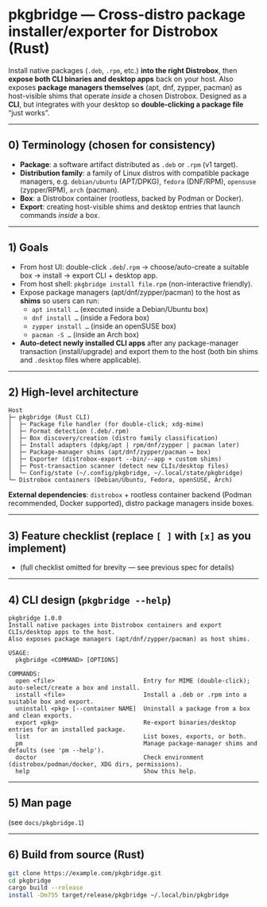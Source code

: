 # pkgbridge — Cross-distro package installer/exporter for Distrobox (Rust)

Install native packages (`.deb`, `.rpm`, etc.) **into the right Distrobox**, then **expose both CLI binaries and desktop apps** back on your host. Also exposes **package managers themselves** (apt, dnf, zypper, pacman) as host-visible shims that operate *inside* a chosen Distrobox. Designed as a **CLI**, but integrates with your desktop so **double-clicking a package file** “just works”.

---

## 0) Terminology (chosen for consistency)

- **Package**: a software artifact distributed as `.deb` or `.rpm` (v1 target).
- **Distribution family**: a family of Linux distros with compatible package managers, e.g. `debian/ubuntu` (APT/DPKG), `fedora` (DNF/RPM), `opensuse` (zypper/RPM), `arch` (pacman).
- **Box**: a Distrobox container (rootless, backed by Podman or Docker).
- **Export**: creating host-visible shims and desktop entries that launch commands *inside* a box.

---

## 1) Goals

- From host UI: double-click `.deb`/`.rpm` → choose/auto-create a suitable box → install → export CLI + desktop app.
- From host shell: `pkgbridge install file.rpm` (non-interactive friendly).
- Expose package managers (apt/dnf/zypper/pacman) to the host as **shims** so users can run:
  - `apt install …` (executed inside a Debian/Ubuntu box)
  - `dnf install …` (inside a Fedora box)
  - `zypper install …` (inside an openSUSE box)
  - `pacman -S …` (inside an Arch box)
- **Auto-detect newly installed CLI apps** after any package-manager transaction (install/upgrade) and export them to the host (both bin shims and `.desktop` files where applicable).

---

## 2) High-level architecture

```
Host
├─ pkgbridge (Rust CLI)
│  ├─ Package file handler (for double-click; xdg-mime)
│  ├─ Format detection (.deb/.rpm)
│  ├─ Box discovery/creation (distro family classification)
│  ├─ Install adapters (dpkg/apt | rpm/dnf/zypper | pacman later)
│  ├─ Package-manager shims (apt/dnf/zypper/pacman → box)
│  ├─ Exporter (distrobox-export --bin/--app + custom shims)
│  ├─ Post-transaction scanner (detect new CLIs/desktop files)
│  └─ Config/state (~/.config/pkgbridge, ~/.local/state/pkgbridge)
└─ Distrobox containers (Debian/Ubuntu, Fedora, openSUSE, Arch)
```

**External dependencies**: `distrobox` + rootless container backend (Podman recommended, Docker supported), distro package managers inside boxes.

---

## 3) Feature checklist (replace `[ ]` with `[x]` as you implement)
- (full checklist omitted for brevity — see previous spec for details)

---

## 4) CLI design (`pkgbridge --help`)

```text
pkgbridge 1.0.0
Install native packages into Distrobox containers and export CLIs/desktop apps to the host.
Also exposes package managers (apt/dnf/zypper/pacman) as host shims.

USAGE:
  pkgbridge <COMMAND> [OPTIONS]

COMMANDS:
  open <file>                         Entry for MIME (double-click); auto-select/create a box and install.
  install <file>                      Install a .deb or .rpm into a suitable box and export.
  uninstall <pkg> [--container NAME]  Uninstall a package from a box and clean exports.
  export <pkg>                        Re-export binaries/desktop entries for an installed package.
  list                                List boxes, exports, or both.
  pm                                  Manage package-manager shims and defaults (see 'pm --help').
  doctor                              Check environment (distrobox/podman/docker, XDG dirs, permissions).
  help                                Show this help.
```

---

## 5) Man page

(see `docs/pkgbridge.1`)

---

## 6) Build from source (Rust)

```bash
git clone https://example.com/pkgbridge.git
cd pkgbridge
cargo build --release
install -Dm755 target/release/pkgbridge ~/.local/bin/pkgbridge
```
